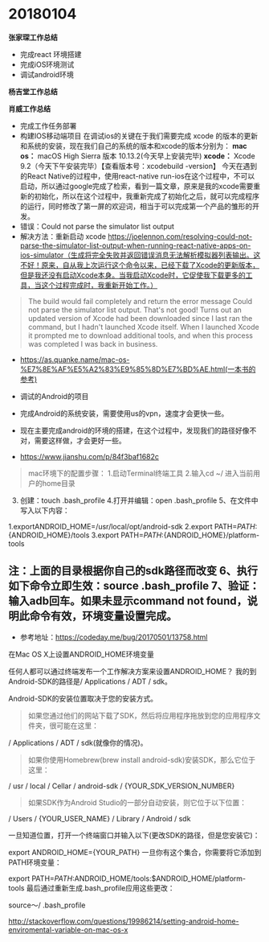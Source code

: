 # 20180104

**张家琛工作总结**
- 完成react 环境搭建
- 完成iOS环境测试
- 调试android环境

**杨吉堂工作总结**


**肖威工作总结**

- 完成工作任务部署
- 构建IOS移动端项目
在调试ios的关键在于我们需要完成 xcode 的版本的更新和系统的安装，现在我们自己的系统的版本和xcode的版本分别为：
**mac os：** macOS High Sierra 版本 10.13.2(今天早上安装完毕)
**xcode：** Xcode 9.2（今天下午安装完毕）【查看版本号：xcodebuild -version】
今天在遇到的React Native的过程中，使用react-native run-ios在这个过程中，不可以启动，所以通过google完成了检索，看到一篇文章，原来是我的xcode需要重新的初始化，所以在这个过程中，我重新完成了初始化之后，就可以完成程序的运行，同时修改了第一屏的欢迎词，相当于可以完成第一个产品的雏形的开发。
- 错误：Could not parse the simulator list output
- 解决方法：重新启动 xcode https://joelennon.com/resolving-could-not-parse-the-simulator-list-output-when-running-react-native-apps-on-ios-simulator（生成将完全失败并返回错误消息无法解析模拟器列表输出。这不好！原来，自从我上次运行这个命令以来，已经下载了Xcode的更新版本，但是我还没有启动Xcode本身。当我启动Xcode时，它促使我下载更多的工具，当这个过程完成时，我重新开始工作。）
>The build would fail completely and return the error message Could not parse the simulator list output. That's not good! Turns out an updated version of Xcode had been downloaded since I last ran the command, but I hadn't launched Xcode itself. When I launched Xcode it prompted me to download additional tools, and when this process was completed I was back in business.

- https://as.quanke.name/mac-os-%E7%8E%AF%E5%A2%83%E9%85%8D%E7%BD%AE.html(一本书的参考)

- 调试的Android的项目
- 完成Android的系统安装，需要使用us的vpn，速度才会更快一些。
- 现在主要完成android的环境的搭建，在这个过程中，发现我们的路径好像不对，需要这样做，才会更好一些。
- https://www.jianshu.com/p/84f3baf1682c
>mac环境下的配置步骤：
1.启动Terminal终端工具
2.输入cd ~/ 进入当前用户的home目录
3. 创建：touch .bash_profile
4.打开并编辑：open .bash_profile
5、在文件中写入以下内容：

1.exportANDROID_HOME=/usr/local/opt/android-sdk
2.export PATH=${PATH}:${ANDROID_HOME}/tools
3.export PATH=${PATH}:${ANDROID_HOME}/platform-tools

注：上面的目录根据你自己的sdk路径而改变
6、执行如下命令立即生效：source .bash_profile
7、验证：输入adb回车。如果未显示command not found，说明此命令有效，环境变量设置完成。
---
- 参考地址：https://codeday.me/bug/20170501/13758.html

在Mac OS X上设置ANDROID_HOME环境变量

任何人都可以通过终端发布一个工作解决方案来设置ANDROID_HOME？
我的到Android-SDK的路径是/ Applications / ADT / sdk。

Android-SDK的安装位置取决于您的安装方式。
>如果您通过他们的网站下载了SDK，然后将应用程序拖放到您的应用程序文件夹，很可能在这里：

/ Applications / ADT / sdk(就像你的情况)。
>如果你使用Homebrew(brew install android-sdk)安装SDK，那么它位于这里：

/ usr / local / Cellar / android-sdk / {YOUR_SDK_VERSION_NUMBER}
>如果SDK作为Android Studio的一部分自动安装，则它位于以下位置：

/ Users / {YOUR_USER_NAME} / Library / Android / sdk

一旦知道位置，打开一个终端窗口并输入以下(更改SDK的路径，但是您安装它)：

export ANDROID_HOME={YOUR_PATH}
一旦你有这个集合，你需要将它添加到PATH环境变量：

export PATH=$PATH:$ANDROID_HOME/tools:$ANDROID_HOME/platform-tools
最后通过重新生成.bash_profile应用这些更改：

source〜/ .bash_profile

http://stackoverflow.com/questions/19986214/setting-android-home-enviromental-variable-on-mac-os-x
